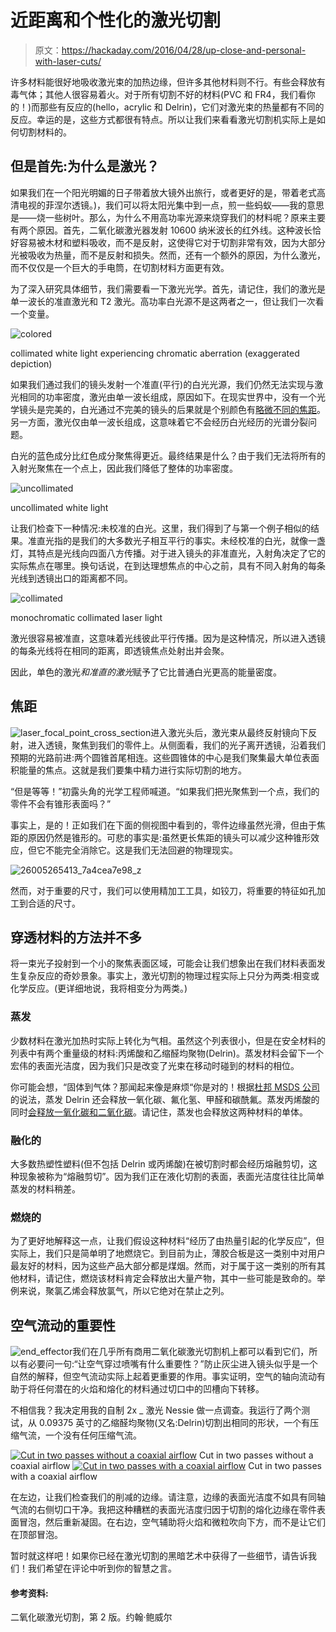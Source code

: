 # 近距离和个性化的激光切割

> 原文：<https://hackaday.com/2016/04/28/up-close-and-personal-with-laser-cuts/>

许多材料能很好地吸收激光束的加热边缘，但许多其他材料则不行。有些会释放有毒气体；其他人很容易着火。对于所有切割不好的材料(PVC 和 FR4，我们看你的！)而那些有反应的(hello，acrylic 和 Delrin)，它们对激光束的热量都有不同的反应。幸运的是，这些方式都很有特点。所以让我们来看看激光切割机实际上是如何切割材料的。

## 但是首先:为什么是激光？

如果我们在一个阳光明媚的日子带着放大镜外出旅行，或者更好的是，带着老式高清电视的菲涅尔透镜。)，我们可以将太阳光集中到一点，煎一些蚂蚁——我的意思是——烧一些树叶。那么，为什么不用高功率光源来烧穿我们的材料呢？原来主要有两个原因。首先，二氧化碳激光器发射 10600 纳米波长的红外线。这种波长恰好容易被木材和塑料吸收，而不是反射，这使得它对于切割非常有效，因为大部分光被吸收为热量，而不是反射和损失。然而，还有一个额外的原因，为什么激光，而不仅仅是一个巨大的手电筒，在切割材料方面更有效。

为了深入研究具体细节，我们需要看一下激光光学。首先，请记住，我们的激光是单一波长的准直激光和 T2 激光。高功率白光源不是这两者之一，但让我们一次看一个变量。

![colored](img/466cf580713dc3e5c53184cd1e6c836d.png)

collimated white light experiencing chromatic aberration (exaggerated depiction)

如果我们通过我们的镜头发射一个准直(平行)的白光光源，我们仍然无法实现与激光相同的功率密度，激光由单一波长组成，原因如下。在现实世界中，没有一个光学镜头是完美的，白光通过不完美的镜头的后果就是个别颜色有[略微不同的焦距](http://photo.stackexchange.com/questions/70407/why-is-infrared-lights-focus-point-different-from-that-of-visible-light)。另一方面，激光仅由单一波长组成，这意味着它不会经历白光经历的光谱分裂问题。

白光的蓝色成分比红色成分聚焦得更近。最终结果是什么？由于我们无法将所有的入射光聚焦在一个点上，因此我们降低了整体的功率密度。

![uncollimated](img/d7feae205ebb7ffb0efb564701f01107.png)

uncollimated white light

让我们检查下一种情况:未校准的白光。这里，我们得到了与第一个例子相似的结果。准直光指的是我们的大多数光子相互平行的事实。未经校准的白光，就像一盏灯，其特点是光线向四面八方传播。对于进入镜头的非准直光，入射角决定了它的实际焦点在哪里。换句话说，在到达理想焦点的中心之前，具有不同入射角的每条光线到透镜出口的距离都不同。

![collimated](img/9a2756265a290017133ef2c5a74befd4.png)

monochromatic collimated laser light

激光很容易被准直，这意味着光线彼此平行传播。因为是这种情况，所以进入透镜的每条光线将在相同的距离，即透镜焦点处射出并会聚。

因此，单色的激光*和准直的激光*赋予了它比普通白光更高的能量密度。

## 焦距

![laser_focal_point_cross_section](img/92880114917ae22a8ba5033987ecd305.png)进入激光头后，激光束从最终反射镜向下反射，进入透镜，聚焦到我们的零件上。从侧面看，我们的光子离开透镜，沿着我们预期的光路前进:两个圆锥首尾相连。这些圆锥体的中心是我们聚集最大单位表面积能量的焦点。这就是我们要集中精力进行实际切割的地方。

“但是等等！”初露头角的光学工程师喊道。“如果我们把光聚焦到一个点，我们的零件不会有锥形表面吗？”

事实上，是的！正如我们在下面的侧视图中看到的，零件边缘虽然光滑，但由于焦距的原因仍然是锥形的。可悲的事实是:虽然更长焦距的镜头可以减少这种锥形效应，但它不能完全消除它。这是我们无法回避的物理现实。

![26005265413_7a4cea7e98_z](img/50de422f8deabf4e9d7fbed311086214.png)

然而，对于重要的尺寸，我们可以使用精加工工具，如铰刀，将重要的特征如孔加工到合适的尺寸。

## 穿透材料的方法并不多

将一束光子投射到一个小的聚焦表面区域，可能会让我们想象出在我们材料表面发生复杂反应的奇妙景象。事实上，激光切割的物理过程实际上只分为两类:相变或化学反应。(更详细地说，我将相变分为两类。)

### 蒸发

少数材料在激光加热时实际上转化为气相。虽然这个列表很小，但是在安全材料的列表中有两个重量级的材料:丙烯酸和乙缩醛均聚物(Delrin)。蒸发材料会留下一个宏伟的表面光洁度，因为我们只是改变了光束在移动时碰到的材料的相位。

你可能会想，“固体到气体？那闻起来像是麻烦“你是对的！根据[杜邦 MSDS 公司](http://www.ifa.hawaii.edu/instr-shop/SDS/Delrin.pdf)的说法，蒸发 Delrin 还会释放一氧化碳、氟化氢、甲醛和碳酰氟。蒸发丙烯酸的同时[会释放一氧化碳和二氧化碳](https://www.cs.cmu.edu/afs/cs/academic/class/15294t-s16/resources/MSDS_AK_CastAcrylic.pdf)。请记住，蒸发也会释放这两种材料的单体。

### 融化的

大多数热塑性塑料(但不包括 Delrin 或丙烯酸)在被切割时都会经历熔融剪切，这种现象被称为“熔融剪切”。因为我们正在液化切割的表面，表面光洁度往往比简单蒸发的材料稍差。

### 燃烧的

为了更好地解释这一点，让我们假设这种材料“经历了由热量引起的化学反应”，但实际上，我们只是简单明了地燃烧它。到目前为止，薄胶合板是这一类别中对用户最友好的材料，因为这些产品大部分都是煤烟。然而，对于属于这一类别的所有其他材料，请记住，燃烧该材料肯定会释放出大量产物，其中一些可能是致命的。举例来说，聚氯乙烯会释放氯气，所以它绝对在禁止之列。

## 空气流动的重要性

![end_effector](img/c383f46e0084f4dc96f49785c98d3394.png)我们在几乎所有商用二氧化碳激光切割机上都可以看到它们，所以有必要问一句:“让空气穿过喷嘴有什么重要性？”防止灰尘进入镜头似乎是一个自然的解释，但空气流动实际上起着更重要的作用。事实证明，空气的轴向流动有助于将任何潜在的火焰和熔化的材料通过切口中的凹槽向下转移。

不相信我？我决定用我的自制 2x _ 激光 Nessie 做一点调查。我运行了两个测试，从 0.09375 英寸的乙缩醛均聚物(又名:Delrin)切割出相同的形状，一个有压缩气流，一个没有任何压缩气流。

 [![Cut in two passes without a coaxial airflow](img/5c5959d84864a511622c05e628a3c7f1.png "26606478315_d61a018e0c_z")](https://hackaday.com/2016/04/28/up-close-and-personal-with-laser-cuts/26606478315_d61a018e0c_z/) Cut in two passes without a coaxial airflow [![Cut in two passes with a coaxial airflow](img/a27e628fdcdc4e4743173df75a93fc5c.png "26540607271_d687ccc918_z")](https://hackaday.com/2016/04/28/up-close-and-personal-with-laser-cuts/26540607271_d687ccc918_z/) Cut in two passes with a coaxial airflow

在左边，让我们检查我们的削减的边缘。请注意，边缘的表面光洁度不如具有同轴气流的右侧切口干净。我把这种糟糕的表面光洁度归因于切割的熔化边缘在零件表面冒泡，然后重新凝固。在右边，空气辅助将火焰和微粒吹向下方，而不是让它们在顶部冒泡。

暂时就这样吧！如果你已经在激光切割的黑暗艺术中获得了一些细节，请告诉我们！我们希望在评论中听到你的智慧之言。

#### 参考资料:

二氧化碳激光切割，第 2 版。约翰·鲍威尔